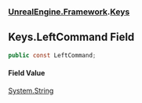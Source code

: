 ### [UnrealEngine.Framework](./UnrealEngine-Framework.md 'UnrealEngine.Framework').[Keys](./UnrealEngine-Framework-Keys.md 'UnrealEngine.Framework.Keys')
## Keys.LeftCommand Field
  
```csharp
public const LeftCommand;
```
#### Field Value
[System.String](https://docs.microsoft.com/en-us/dotnet/api/System.String 'System.String')  

